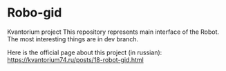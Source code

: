 # Robo-gid
Kvantorium project
This repository represents main interface of the Robot. The most interesting things are in dev branch.

Here is the official page about this project (in russian): https://kvantorium74.ru/posts/18-robot-gid.html
